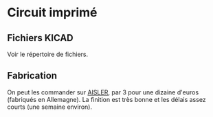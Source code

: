 # Circuit imprimé
## Fichiers KICAD
Voir le répertoire de fichiers.
## Fabrication
On peut les commander sur [AISLER](https://aisler.net/p/MEIFVCUL), par 3 pour une dizaine d'euros (fabriqués en Allemagne). La finition est très bonne et les délais assez courts (une semaine environ).
